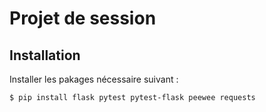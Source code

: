 # Projet de session

## Installation

Installer les pakages nécessaire suivant : 
```
$ pip install flask pytest pytest-flask peewee requests
```


